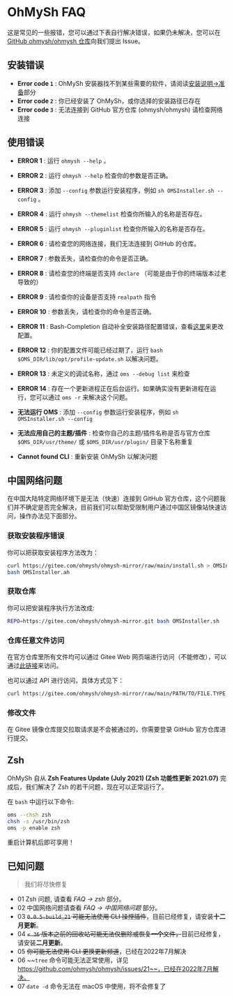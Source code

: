 # OhMySh FAQ

这是常见的一些报错，您可以通过下表自行解决错误，如果仍未解决，您可以在 [GitHub ohmysh/ohmysh 仓库](https://github.com/ohmysh/ohmysh/issues)向我们提出 Issue。

## 安装错误

- **Error code `1`** : OhMySh 安装器找不到某些需要的软件，请阅读[安装说明->准备](https://ohmysh.github.io/docs-v2/#/zh_cn/getting-started/install?id=%e5%87%86%e5%a4%87)部分
- **Error code `2`** : 你已经安装了 OhMySh，或你选择的安装路径已存在
- **Error code `3`** : 无法连接到 GitHub 官方仓库 (ohmysh/ohmysh) 请检查网络连接

## 使用错误

- **ERROR 1** : 运行 `ohmysh --help` 。
- **ERROR 2** : 运行 `ohmysh --help` 检查你的参数是否正确。
- **ERROR 3** : 添加 `--config` 参数运行安装程序，例如 `sh OMSInstaller.sh --config` 。
- **ERROR 4** : 运行 `ohmysh --themelist` 检查你所输入的名称是否存在。
- **ERROR 5** : 运行 `ohmysh --pluginlist` 检查你所输入的名称是否存在。
- **ERROR 6** : 请检查您的网络连接，我们无法连接到 GitHub 的仓库。
- **ERROR 7** : 参数丢失，请检查你的命令是否正确。
- **ERROR 8** : 请检查您的终端是否支持 `declare` （可能是由于你的终端版本过老导致的）
- **ERROR 9** : 请检查你的设备是否支持 `realpath` 指令
- **ERROR 10** : 参数丢失，请检查你的命令是否正确。
- **ERROR 11** : Bash-Completion 自动补全安装路径配置错误，查看[这里](/zh_cn/using/comp)来更改配置。
- **ERROR 12** : 你的配置文件可能已经过期了，运行 `bash $OMS_DIR/lib/opt/profile-update.sh` 以解决问题。
- **ERROR 13** : 未定义的调试名称，通过 `oms --debug list` 来检查
- **ERROR 14** : 存在一个更新进程正在后台运行。如果确实没有更新进程在运行，您可以通过 `oms -r` 来解决这个问题。





- **无法运行 OMS** : 添加 `--config` 参数运行安装程序，例如 `sh OMSInstaller.sh --config`
- **无法应用自己的主题/插件** : 检查你自己的主题/插件名称是否与官方仓库 `$OMS_DIR/usr/theme/` 或 `$OMS_DIR/usr/plugin/` 目录下名称重复
- **Cannot found CLI** : 重新安装 OhMySh 以解决问题


## 中国网络问题

在中国大陆特定网络环境下是无法（快速）连接到 GitHub 官方仓库，这个问题我们并不确定是否完全解决，目前我们可以帮助受限制用户通过中国区镜像站快速访问，操作办法见下面部分。

### 获取安装程序错误

你可以把获取安装程序方法改为：

```bash
curl https://gitee.com/ohmysh/ohmysh-mirror/raw/main/install.sh > OMSInstaller.sh
bash OMSInstaller.ah
```

### 获取仓库

你可以把安装程序执行方法改成:

```bash
REPO=https://gitee.com/ohmysh/ohmysh-mirror.git bash OMSInstaller.sh
```

### 仓库任意文件访问

在官方仓库里所有文件均可以通过 Gitee Web 网页端进行访问（不能修改），可以通过[此链接](https://gitee.com/ohmysh/ohmysh-mirror)来访问。

也可以通过 API 进行访问，具体方式见下：

```bash
curl https://gitee.com/ohmysh/ohmysh-mirror/raw/main/PATH/TO/FILE.TYPE
```

### 修改文件

在 Gitee 镜像仓库提交拉取请求是不会被通过的，你需要登录 GitHub 官方仓库进行提交。

## Zsh

OhMySh 自从 **Zsh Features Update (July 2021) (Zsh 功能性更新 2021.07)** 完成后，我们解决了 Zsh 的若干问题，现在可以正常运行了。

在 `bash` 中运行以下命令:

```bash
oms --chsh zsh
chsh -s /usr/bin/zsh
oms -p enable zsh
```

重启计算机后即可享用！

## 已知问题

> 我们将尽快修复

- 01 Zsh 问题, 请查看 _FAQ -> zsh_ 部分。
- 02 中国网络问题请查看 _FAQ -> 中国网络问题_ 部分。
- 03 ~~`0.0.5-build_21` 可能无法使用 CLI 操控插件~~，目前已经修复，请安装**十二月更新**。
- 04 ~~`< 36` 版本之前的回收站可能无法仅删除或恢复**一个**文件，~~目前已经修复，请安装**二月更新**。
- 05 ~~你可能无法使用 CLI 更换更新频道~~，已经在2022年7月解决
- 06 ~~`tree` 命令可能无法正常使用，详见 https://github.com/ohmysh/ohmysh/issues/21~~，已经在2022年7月解决。
- 07 `date -d` 命令无法在 macOS 中使用，将不会修复了


